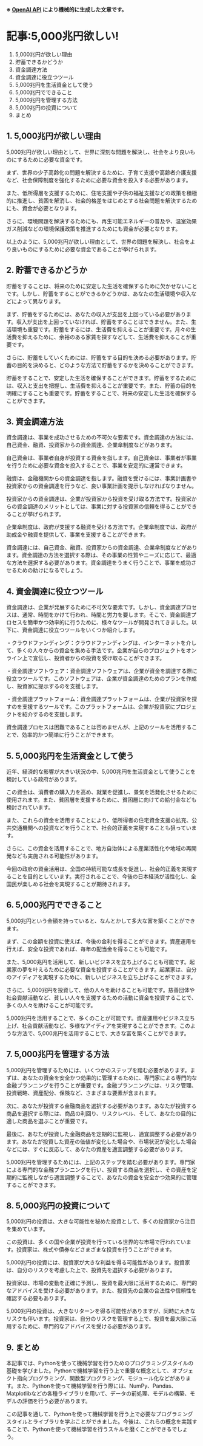 **※ [OpenAI API](https://openai.com/api/) により機械的に生成した文章です。**

# 記事:5,000兆円欲しい!


1. 5,000兆円が欲しい理由
2. 貯蓄できるかどうか
3. 資金調達方法
4. 資金調達に役立つツール
5. 5,000兆円を生活資金として使う
6. 5,000兆円でできること
7. 5,000兆円を管理する方法
8. 5,000兆円の投資について
9. まとめ


## 1. 5,000兆円が欲しい理由


5,000兆円が欲しい理由として、世界に深刻な問題を解決し、社会をより良いものにするために必要な資金です。

まず、世界の少子高齢化の問題を解決するために、子育て支援や高齢者介護支援など、社会保障制度を強化するために必要な資金を投入する必要があります。

また、低所得層を支援するために、住宅支援や子供の福祉支援などの政策を積極的に推進し、貧困を解消し、社会的格差をはじめとする社会問題を解決するためにも、資金が必要となります。

さらに、環境問題を解決するためにも、再生可能エネルギーの普及や、温室効果ガス削減などの環境保護政策を推進するためにも資金が必要となります。

以上のように、5,000兆円が欲しい理由として、世界の問題を解決し、社会をより良いものにするために必要な資金であることが挙げられます。

## 2. 貯蓄できるかどうか


貯蓄をすることは、将来のために安定した生活を確保するために欠かせないことです。しかし、貯蓄をすることができるかどうかは、あなたの生活環境や収入などによって異なります。

まず、貯蓄をするためには、あなたの収入が支出を上回っている必要があります。収入が支出を上回っていなければ、貯蓄をすることはできません。また、生活環境も重要です。貯蓄をするには、生活費を抑えることが重要です。月々の生活費を抑えるために、余裕のある家賃を探すなどして、生活費を抑えることが重要です。

さらに、貯蓄をしていくためには、貯蓄をする目的を決める必要があります。貯蓄の目的を決めると、どのような方法で貯蓄をするかを決めることができます。

貯蓄をすることで、安定した生活を確保することができます。貯蓄をするためには、収入と支出を把握し、生活費を抑えることが重要です。また、貯蓄の目的を明確にすることも重要です。貯蓄をすることで、将来の安定した生活を確保することができます。

## 3. 資金調達方法


資金調達は、事業を成功させるための不可欠な要素です。資金調達の方法には、自己資金、融資、投資家からの資金調達、企業傘制度などがあります。

自己資金は、事業者自身が投資する資金を指します。自己資金は、事業者が事業を行うために必要な資金を投入することで、事業を安定的に運営できます。

融資は、金融機関からの資金調達を指します。融資を受けるには、事業計画書や投資家からの資金調達を行うなど、良い事業計画を提示しなければなりません。

投資家からの資金調達は、企業が投資家から投資を受け取る方法です。投資家からの資金調達のメリットとしては、事業に対する投資家の信頼を得ることができることが挙げられます。

企業傘制度は、政府が支援する融資を受ける方法です。企業傘制度では、政府が助成金や融資を提供して、事業を支援することができます。

資金調達には、自己資金、融資、投資家からの資金調達、企業傘制度などがあります。資金調達の方法を選択する際は、その事業の性質やニーズに応じて、最適な方法を選択する必要があります。資金調達をうまく行うことで、事業を成功させるための助けになるでしょう。

## 4. 資金調達に役立つツール


資金調達は、企業が発展するために不可欠な要素です。しかし、資金調達プロセスは、通常、時間をかけて行われ、時間と労力を要します。そこで、資金調達プロセスを簡単かつ効率的に行うために、様々なツールが開発されてきました。以下に、資金調達に役立つツールをいくつか紹介します。

・クラウドファンディング：クラウドファンディングは、インターネットを介して、多くの人々からの資金を集める手法です。企業が自らのプロジェクトをオンライン上で宣伝し、投資者からの投資を受け取ることができます。

・資金調達ソフトウェア：資金調達ソフトウェアは、企業が資金を調達する際に役立つツールです。このソフトウェアは、企業が資金調達のためのプランを作成し、投資家に提示するのを支援します。

・資金調達プラットフォーム：資金調達プラットフォームは、企業が投資家を探すのを支援するツールです。このプラットフォームは、企業が投資家にプロジェクトを紹介するのを支援します。

資金調達プロセスは困難であることは否めませんが、上記のツールを活用することで、効率的かつ簡単に行うことができます。

## 5. 5,000兆円を生活資金として使う


近年、経済的な影響が大きい状況の中、5,000兆円を生活資金として使うことを検討している政府があります。

この資金は、消費者の購入力を高め、就業を促進し、景気を活発化させるために使用されます。また、貧困層を支援するために、貧困層に向けての給付金なども検討されています。

また、これらの資金を活用することにより、低所得者の住宅資金支援の拡充、公共交通機関への投資などを行うことで、社会的正義を実現することも狙っています。

さらに、この資金を活用することで、地方自治体による産業活性化や地域の再開発なども実施される可能性があります。

今回の政府の資金活用は、全国の持続可能な成長を促進し、社会的正義を実現することを目的としています。実行されることで、今後の日本経済が活性化し、全国民が楽しめる社会を実現することが期待されます。

## 6. 5,000兆円でできること


5,000兆円という金額を持っていると、なんとかして多大な富を築くことができます。

まず、この金額を投資に使えば、今後の金利を得ることができます。資産運用を行えば、安全な投資であれば、毎年の配当金を得ることも可能です。

また、5,000兆円を活用して、新しいビジネスを立ち上げることも可能です。起業家の夢を叶えるために必要な資金を投資することができます。起業家は、自分のアイディアを実現するために、新しいビジネスを立ち上げることができます。

さらに、5,000兆円を投資して、他の人々を助けることも可能です。慈善団体や社会貢献活動など、貧しい人々を支援するための活動に資金を投資することで、多くの人々を助けることが可能です。

5,000兆円を活用することで、多くのことが可能です。資産運用やビジネス立ち上げ、社会貢献活動など、多様なアイディアを実現することができます。このような方法で、5,000兆円を活用することで、大きな富を築くことができます。

## 7. 5,000兆円を管理する方法


5,000兆円を管理するためには、いくつかのステップを踏む必要があります。まずは、あなたの資金を安全かつ効果的に管理するために、専門家による専門的な金融プランニングを行うことが重要です。金融プランニングには、リスク管理、投資戦略、資産配分、保険など、さまざまな要素が含まれます。

次に、あなたが投資する金融商品を選択する必要があります。あなたが投資する商品を選択する際には、商品の利回り、リスクレベル、そして、あなたの目的に適した商品を選ぶことが重要です。

最後に、あなたが投資した金融商品を定期的に監視し、適宜調整する必要があります。あなたが投資した資産の価値が変化した場合や、市場状況が変化した場合などには、すぐに反応して、あなたの資産を適宜調整する必要があります。

5,000兆円を管理するためには、上記のステップを踏む必要があります。専門家による専門的な金融プランニングを行い、投資する商品を選択し、その資産を定期的に監視しながら適宜調整することで、あなたの資金を安全かつ効果的に管理することができます。

## 8. 5,000兆円の投資について


5,000兆円の投資は、大きな可能性を秘めた投資として、多くの投資家から注目を集めています。

この投資は、多くの国や企業が投資を行っている世界的な市場で行われています。投資家は、株式や債券などさまざまな投資を行うことができます。

5,000兆円の投資には、投資家が大きな利益を得る可能性があります。投資家は、自分のリスクを考慮した上で、投資先を選択する必要があります。

投資家は、市場の変動を正確に予測し、投資を最大限に活用するために、専門的なアドバイスを受ける必要があります。また、投資先の企業の合法性や信頼性を確認する必要もあります。

5,000兆円の投資は、大きなリターンを得る可能性がありますが、同時に大きなリスクも伴います。投資家は、自分のリスクを管理する上で、投資を最大限に活用するために、専門的なアドバイスを受ける必要があります。

## 9. まとめ


本記事では、Pythonを使って機械学習を行うためのプログラミングスタイルの基礎を学びました。Pythonで機械学習を行う上で重要な概念として、オブジェクト指向プログラミング、関数型プログラミング、モジュール化などがあります。また、Pythonを使って機械学習を行う際には、NumPy、Pandas、Matplotlibなどの各種ライブラリを用いて、データの前処理、モデルの構築、モデルの評価を行う必要があります。

この記事を通して、Pythonを使って機械学習を行う上で必要なプログラミングスタイルとライブラリを学ぶことができました。今後は、これらの概念を実践することで、Pythonを使って機械学習を行うスキルを磨くことができるでしょう。

